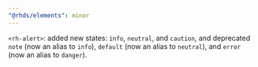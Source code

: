 ```yaml
---
"@rhds/elements": minor
---
```

`<rh-alert>`: added new states: `info`, `neutral`, and `caution`, and deprecated
`note` (now an alias to `info`), `default` (now an alias to `neutral`), and
`error` (now an alias to `danger`).
